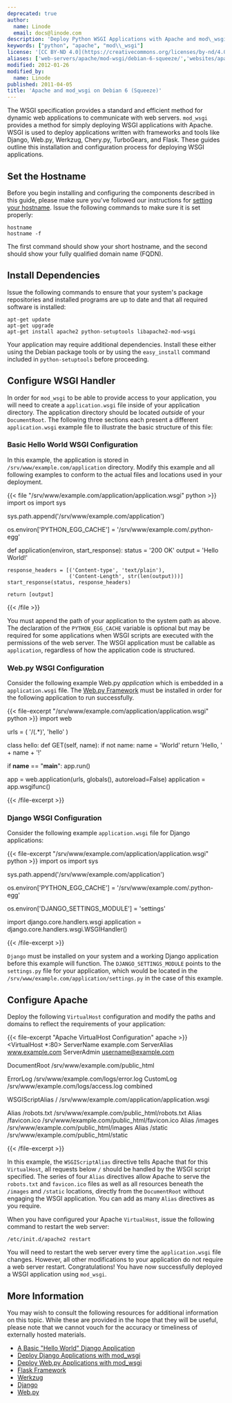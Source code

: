 ```yaml
---
deprecated: true
author:
  name: Linode
  email: docs@linode.com
description: 'Deploy Python WSGI Applications with Apache and mod\_wsgi.'
keywords: ["python", "apache", "mod\\_wsgi"]
license: '[CC BY-ND 4.0](https://creativecommons.org/licenses/by-nd/4.0)'
aliases: ['web-servers/apache/mod-wsgi/debian-6-squeeze/','websites/apache/apache-and-modwsgi-on-debian-6-squeeze/']
modified: 2012-01-26
modified_by:
  name: Linode
published: 2011-04-05
title: 'Apache and mod_wsgi on Debian 6 (Squeeze)'
---
```


The WSGI specification provides a standard and efficient method for dynamic web applications to communicate with web servers. `mod_wsgi` provides a method for simply deploying WSGI applications with Apache. WSGI is used to deploy applications written with frameworks and tools like Django, Web.py, Werkzug, Chery.py, TurboGears, and Flask. These guides outline this installation and configuration process for deploying WSGI applications.

Set the Hostname
----------------

Before you begin installing and configuring the components described in this guide, please make sure you've followed our instructions for [setting your hostname](/docs/getting-started#sph_set-the-hostname). Issue the following commands to make sure it is set properly:

    hostname
    hostname -f

The first command should show your short hostname, and the second should show your fully qualified domain name (FQDN).

Install Dependencies
--------------------

Issue the following commands to ensure that your system's package repositories and installed programs are up to date and that all required software is installed:

    apt-get update
    apt-get upgrade
    apt-get install apache2 python-setuptools libapache2-mod-wsgi

Your application may require additional dependencies. Install these either using the Debian package tools or by using the `easy_install` command included in `python-setuptools` before proceeding.

Configure WSGI Handler
----------------------

In order for `mod_wsgi` to be able to provide access to your application, you will need to create a `application.wsgi` file inside of your application directory. The application directory should be located *outside* of your `DocumentRoot`. The following three sections each present a different `application.wsgi` example file to illustrate the basic structure of this file:

### Basic Hello World WSGI Configuration

In this example, the application is stored in `/srv/www/example.com/application` directory. Modify this example and all following examples to conform to the actual files and locations used in your deployment.

{{< file "/srv/www/example.com/application/application.wsgi" python >}}
import os
import sys

sys.path.append('/srv/www/example.com/application')

os.environ['PYTHON_EGG_CACHE'] = '/srv/www/example.com/.python-egg'

def application(environ, start_response):
    status = '200 OK'
    output = 'Hello World!'

    response_headers = [('Content-type', 'text/plain'),
                        ('Content-Length', str(len(output)))]
    start_response(status, response_headers)

    return [output]

{{< /file >}}


You must append the path of your application to the system path as above. The declaration of the `PYTHON_EGG_CACHE` variable is optional but may be required for some applications when WSGI scripts are executed with the permissions of the web server. The WSGI application must be callable as `application`, regardless of how the application code is structured.

### Web.py WSGI Configuration

Consider the following example Web.py *application* which is embedded in a `application.wsgi` file. The [Web.py Framework](/docs/websites/frameworks/webpy-on-ubuntu-12-04-precise-pangolin/) must be installed in order for the following application to run successfully.

{{< file-excerpt "/srv/www/example.com/application/application.wsgi" python >}}
import web

urls = (
    '/(.*)', 'hello'
)

class hello:
    def GET(self, name):
        if not name:
            name = 'World'
        return 'Hello, ' + name + '!'

if __name__ == "__main__":
    app.run()

app = web.application(urls, globals(), autoreload=False)
application = app.wsgifunc()

{{< /file-excerpt >}}


### Django WSGI Configuration

Consider the following example `application.wsgi` file for Django applications:

{{< file-excerpt "/srv/www/example.com/application/application.wsgi" python >}}
import os
import sys

sys.path.append('/srv/www/example.com/application')

os.environ['PYTHON_EGG_CACHE'] = '/srv/www/example.com/.python-egg'

os.environ['DJANGO_SETTINGS_MODULE'] = 'settings'

import django.core.handlers.wsgi
application = django.core.handlers.wsgi.WSGIHandler()

{{< /file-excerpt >}}


`Django` must be installed on your system and a working Django application before this example will function. The `DJANGO_SETTINGS_MODULE` points to the `settings.py` file for your application, which would be located in the `/srv/www/example.com/application/settings.py` in the case of this example.

Configure Apache
----------------

Deploy the following `VirtualHost` configuration and modify the paths and domains to reflect the requirements of your application:

{{< file-excerpt "Apache VirtualHost Configuration" apache >}}
<VirtualHost *:80>
   ServerName example.com
   ServerAlias www.example.com
   ServerAdmin username@example.com

   DocumentRoot /srv/www/example.com/public_html

   ErrorLog /srv/www/example.com/logs/error.log
   CustomLog /srv/www/example.com/logs/access.log combined

   WSGIScriptAlias / /srv/www/example.com/application/application.wsgi

   Alias /robots.txt /srv/www/example.com/public_html/robots.txt
   Alias /favicon.ico /srv/www/example.com/public_html/favicon.ico
   Alias /images /srv/www/example.com/public_html/images
   Alias /static /srv/www/example.com/public_html/static
</VirtualHost>

{{< /file-excerpt >}}


In this example, the `WSGIScriptAlias` directive tells Apache that for this `VirtualHost`, all requests below `/` should be handled by the WSGI script specified. The series of four `Alias` directives allow Apache to serve the `robots.txt` and `favicon.ico` files as well as all resources beneath the `/images` and `/static` locations, directly from the `DocumentRoot` without engaging the WSGI application. You can add as many `Alias` directives as you require.

When you have configured your Apache `VirtualHost`, issue the following command to restart the web server:

    /etc/init.d/apache2 restart

You will need to restart the web server every time the `application.wsgi` file changes. However, all other modifications to your application do not require a web server restart. Congratulations! You have now successfully deployed a WSGI application using `mod_wsgi`.

More Information
----------------

You may wish to consult the following resources for additional information on this topic. While these are provided in the hope that they will be useful, please note that we cannot vouch for the accuracy or timeliness of externally hosted materials.

- [A Basic "Hello World" Django Application](http://runnable.com/UWRVp6lLuONCAABD/hello-world-in-django-for-python)
- [Deploy Django Applications with mod\_wsgi](/docs/websites/frameworks/django-apache-and-modwsgi-on-centos-5/)
- [Deploy Web.py Applications with mod\_wsgi](/docs/websites/frameworks/webpy-on-ubuntu-12-04-precise-pangolin/)
- [Flask Framework](http://flask.pocoo.org/)
- [Werkzug](http://werkzeug.pocoo.org/)
- [Django](http://www.djangoproject.com/)
- [Web.py](http://webpy.org/)
